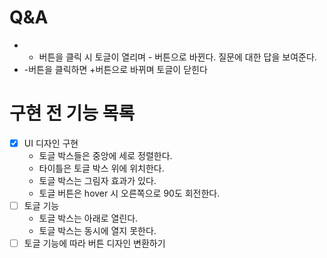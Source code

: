 # Q&A

- - 버튼을 클릭 시 토글이 열리며 - 버튼으로 바뀐다. 질문에 대한 답을 보여준다.
- -버튼을 클릭하면 +버튼으로 바뀌며 토글이 닫힌다

# 구현 전 기능 목록

- [x] UI 디자인 구현
  - 토글 박스들은 중앙에 세로 정렬한다.
  - 타이틀은 토글 박스 위에 위치한다.
  - 토글 박스는 그림자 효과가 있다.
  - 토글 버튼은 hover 시 오른쪽으로 90도 회전한다.
- [ ] 토글 기능
  - 토글 박스는 아래로 열린다.
  - 토글 박스는 동시에 열지 못한다.
- [ ] 토글 기능에 따라 버튼 디자인 변환하기

